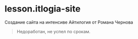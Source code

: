 # lesson.itlogia-site
Создание сайта на интенсиве Айтилогия от Романа Чернова
> Недоработан, не успел по срокам.
